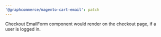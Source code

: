 ```yaml
---
'@graphcommerce/magento-cart-email': patch
---
```


Checkout EmailForm component would render on the checkout page, if a user is logged in.
